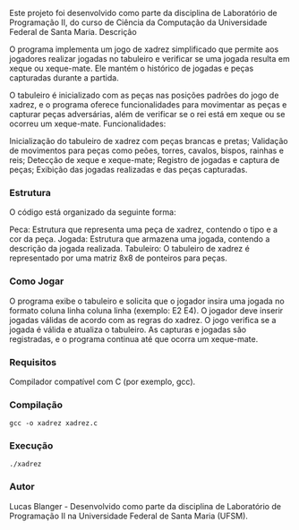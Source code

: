 Este projeto foi desenvolvido como parte da disciplina de Laboratório de Programação II, do curso de Ciência da Computação da Universidade Federal de Santa Maria.
Descrição

O programa implementa um jogo de xadrez simplificado que permite aos jogadores realizar jogadas no tabuleiro e verificar se uma jogada resulta em xeque ou xeque-mate. Ele mantém o histórico de jogadas e peças capturadas durante a partida.

O tabuleiro é inicializado com as peças nas posições padrões do jogo de xadrez, e o programa oferece funcionalidades para movimentar as peças e capturar peças adversárias, além de verificar se o rei está em xeque ou se ocorreu um xeque-mate.
Funcionalidades:

  Inicialização do tabuleiro de xadrez com peças brancas e pretas;
  Validação de movimentos para peças como peões, torres, cavalos, bispos, rainhas e reis;
  Detecção de xeque e xeque-mate;
  Registro de jogadas e captura de peças;
  Exibição das jogadas realizadas e das peças capturadas.

### Estrutura

O código está organizado da seguinte forma:

  Peca: Estrutura que representa uma peça de xadrez, contendo o tipo e a cor da peça.
  Jogada: Estrutura que armazena uma jogada, contendo a descrição da jogada realizada.
  Tabuleiro: O tabuleiro de xadrez é representado por uma matriz 8x8 de ponteiros para peças.

### Como Jogar

  O programa exibe o tabuleiro e solicita que o jogador insira uma jogada no formato coluna linha coluna linha (exemplo: E2 E4).
  O jogador deve inserir jogadas válidas de acordo com as regras do xadrez.
  O jogo verifica se a jogada é válida e atualiza o tabuleiro.
  As capturas e jogadas são registradas, e o programa continua até que ocorra um xeque-mate.

### Requisitos

  Compilador compatível com C (por exemplo, gcc).

### Compilação

    gcc -o xadrez xadrez.c

### Execução

    ./xadrez

### Autor

  Lucas Blanger - Desenvolvido como parte da disciplina de Laboratório de Programação II na Universidade Federal de Santa Maria (UFSM).
